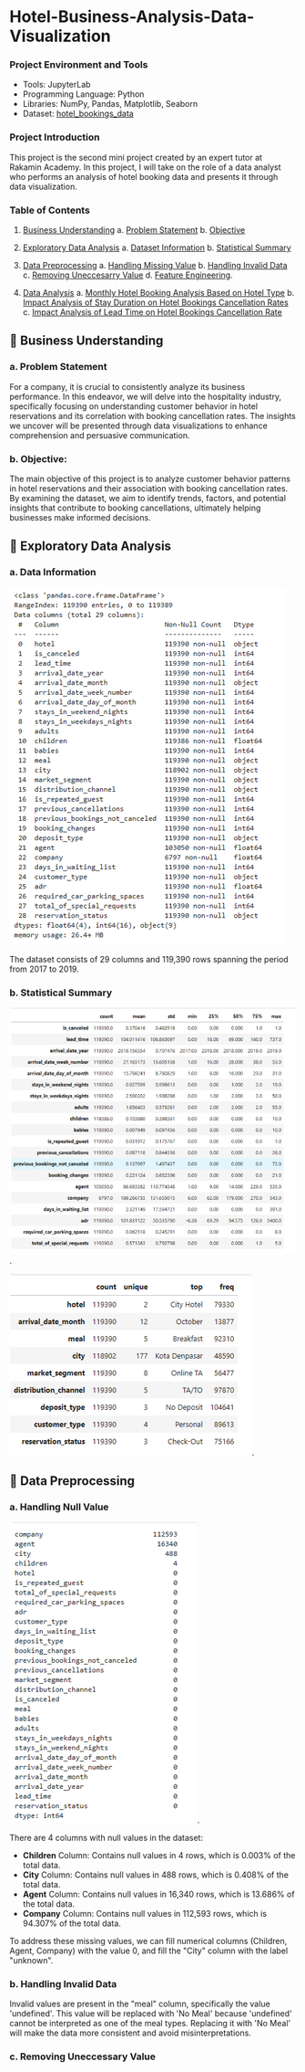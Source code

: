 # Hotel-Business-Analysis-Data-Visualization

### Project Environment and Tools
- Tools: JupyterLab
- Programming Language: Python
- Libraries: NumPy, Pandas, Matplotlib, Seaborn
- Dataset: [hotel_bookings_data](hotel_bookings_data)

### Project Introduction
This project is the second mini project created by an expert tutor at Rakamin Academy. In this project, I will take on the role of a data analyst who performs an analysis of hotel booking data and presents it through data visualization.

### Table of Contents
1. [Business Understanding](#business-understanding)
    a. [Problem Statement](#problem-statement)
    b. [Objective](#objective)

2. [Exploratory Data Analysis](#exploratory-data-analysis)
    a. [Dataset Information](#dataset-information)
    b. [Statistical Summary](#statistical-summary)

3. [Data Preprocessing](#data-preprocessing)
   a. [Handling Missing Value](#handling-missing-value)
   b. [Handling Invalid Data](#handling-invalid-data)
   c. [Removing Uneccesarry Value](#removing-uneccesarry-value)
   d. [Feature Engineering](#feature_engineering).

5. [Data Analysis](#data-analysis)
   a. [Monthly Hotel Booking Analysis Based on Hotel Type](#monthly-hotel-booking-analysis-based-on-hotel-type)
   b. [Impact Analysis of Stay Duration on Hotel Bookings Cancellation Rates](#impact-analysis-of-stay-duration-on-hotel-bookings-cancellation-rates)
   c. [Impact Analysis of Lead Time on Hotel Bookings Cancellation Rate](#impact-analysis-of-lead-time-on-hotel-bookings-cancellation-rate)


## :pushpin: Business Understanding
### a. Problem Statement
For a company, it is crucial to consistently analyze its business performance. In this endeavor, we will delve into the hospitality industry, specifically focusing on understanding customer behavior in hotel reservations and its correlation with booking cancellation rates. The insights we uncover will be presented through data visualizations to enhance comprehension and persuasive communication.

### b. Objective:
The main objective of this project is to analyze customer behavior patterns in hotel reservations and their association with booking cancellation rates. By examining the dataset, we aim to identify trends, factors, and potential insights that contribute to booking cancellations, ultimately helping businesses make informed decisions.

## :pushpin: Exploratory Data Analysis
### a. Data Information
![Image 1. Data Information](1.png)




The dataset consists of 29 columns and 119,390 rows spanning the period from 2017 to 2019.

### b. Statistical Summary
![Image 2. Statistical Summary of Numerical Data Columns](2.png).




![Image 3. Statistical Summary of Categorical Data Columns](3.png).





## :pushpin: Data Preprocessing
### a. Handling Null Value
![Image 4. Null Value](4.png).




There are 4 columns with null values in the dataset:

- **Children** Column: Contains null values in 4 rows, which is 0.003% of the total data.
- **City** Column: Contains null values in 488 rows, which is 0.408% of the total data.
- **Agent** Column: Contains null values in 16,340 rows, which is 13.686% of the total data.
- **Company** Column: Contains null values in 112,593 rows, which is 94.307% of the total data.
  
To address these missing values, we can fill numerical columns (Children, Agent, Company) with the value 0, and fill the "City" column with the label "unknown".

### b. Handling Invalid Data
Invalid values are present in the "meal" column, specifically the value 'undefined'. This value will be replaced with 'No Meal' because 'undefined' cannot be interpreted as one of the meal types. Replacing it with 'No Meal' will make the data more consistent and avoid misinterpretations.

### c. Removing Uneccessary Value







